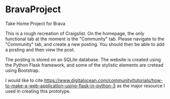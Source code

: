 # BravaProject
Take Home Project for Brava

This is a rough recreation of Craigslist. On the homepage, the only functional tab at the moment is the "Community" tab.
Please navigate to the "Community" tab, and create a new posting. You should then be able to add a posting and then view the post. 

The posting is stored on an SQLite database. The website is created using the Python Flask framework, and some of the stylistic 
elements are cretead using Bootstrap. 

I would like to cite <https://www.digitalocean.com/community/tutorials/how-to-make-a-web-application-using-flask-in-python-3> as the major resource I used in creating this prototype.
